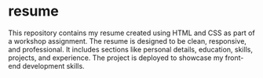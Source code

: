 # resume
This repository contains my resume created using HTML and CSS as part of a workshop assignment. The resume is designed to be clean, responsive, and professional. It includes sections like personal details, education, skills, projects, and experience. The project is deployed to showcase my front-end development skills.
